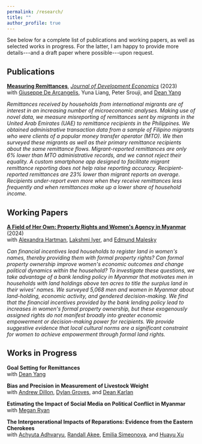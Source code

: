 ```yaml
---
permalink: /research/
title: ""
author_profile: true
---
```


See below for a complete list of publications and working papers, as well as selected works in progress. For the latter, I am happy to provide more details---and a draft paper where possible---upon request.

Publications
------

[**Measuring Remittances**](https://alexanderfertig.github.io/files/measuring_remittances.pdf), [*Journal of Development Economics*](https://doi.org/10.1016/j.jdeveco.2022.103004) (2023) \
with [Giuseppe De Arcangelis](https://sites.google.com/uniroma1.it/giuseppe-dearcangelis/), Yuna Liang, Peter Srouji, and [Dean Yang](https://sites.lsa.umich.edu/deanyang/)

*Remittances received by households from international migrants are of interest in an increasing number of microeconomic analyses. Making use of novel data, we measure misreporting of remittances sent by migrants in the United Arab Emirates (UAE) to remittance recipients in the Philippines. We obtained administrative transaction data from a sample of Filipino migrants who were clients of a popular money transfer operator (MTO). We then surveyed these migrants as well as their primary remittance recipients about the same remittance flows. Migrant-reported remittances are only 6% lower than MTO administrative records, and we cannot reject their equality. A custom smartphone app designed to facilitate migrant remittance reporting does not help raise reporting accuracy. Recipient-reported remittances are 23% lower than migrant reports on average. Recipients under-report even more when they receive remittances less frequently and when remittances make up a lower share of household income.*


Working Papers
------

[**A Field of Her Own: Property Rights and Women's Agency in Myanmar**](https://alexanderfertig.github.io/files/field_of_her_own.pdf) (2024) \
with [Alexandra Hartman](https://alexandrahartman.wordpress.com/), [Lakshmi Iyer](https://sites.nd.edu/lakshmi-iyer/), and [Edmund Malesky](https://sites.duke.edu/malesky/)

*Can financial incentives lead households to register land in women's names, thereby providing them with formal property rights? Can formal property ownership improve women's economic outcomes and change political dynamics within the household? To investigate these questions, we take advantage of a bank lending policy in Myanmar that motivates men in households with land holdings above ten acres to title the surplus land in their wives' names. We surveyed 5,068 men and women in Myanmar about land-holding, economic activity, and gendered decision-making. We find that the financial incentives provided by the bank lending policy lead to increases in women's formal property ownership, but these exogenously assigned rights do not manifest broadly into greater economic empowerment or decision-making power for recipients. We provide suggestive evidence that local cultural norms are a significant constraint for women to achieve empowerment through formal land rights.*

Works in Progress
------

**Goal Setting for Remittances** \
with [Dean Yang](https://sites.lsa.umich.edu/deanyang/)

**Bias and Precision in Measurement of Livestock Weight** \
with [Andrew Dillon](https://www.kellogg.northwestern.edu/faculty/directory/dillon_andrew.aspx), [Dylan Groves](https://www.dylanwgroves.com/research), and [Dean Karlan](http://deankarlan.com/)

**Estimating the Impact of Social Media on Political Conflict in Myanmar** \
with [Megan Ryan](https://meganmarionryan.com/)

**The Intergenerational Impacts of Reparations: Evidence from the Eastern Cherokees** \
with [Achyuta Adhvaryu](https://www.achadhvaryu.com/), [Randall Akee](https://global.luskin.ucla.edu/faculty-members/randall-akee-2/), [Emilia Simeonova](https://www.emiliasimeonova.com/[), and [Huayu Xu](https://sites.google.com/umich.edu/huayu)